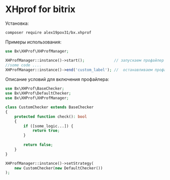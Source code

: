 # XHprof for bitrix

Установка:

```shell
composer require alex19pov31/bx.xhprof
```

Примеры использования:

```php
use Bx\XHProf\XHProfManager;

XHProfManager::instance()->start();             // запускаем профайлер
//some code ....
XHProfManager::instance()->end('custom_label'); //  останавливаем профайлер и записываем данные
```

Описание условий для включения профайлера:

```php
use Bx\XHProf\BaseChecker;
use Bx\XHProf\DefaultChecker;
use Bx\XHProf\XHProfManager;

class CustomChecker extends BaseChecker 
{
    protected function check(): bool
    {
        if ([some_logic...]) {
            return true;
        }
        
        return false;
    }
}

XHProfManager::instance()->setStrategy(
    new CustomChecker(new DefaultChecker())
);
```

